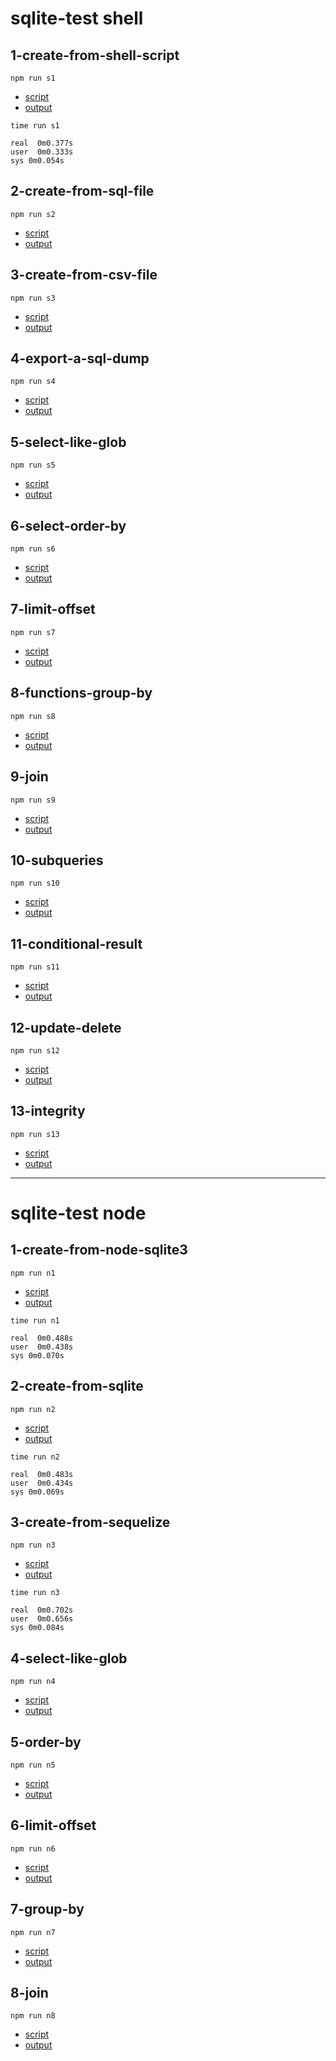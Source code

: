 # sqlite-test shell

## 1-create-from-shell-script

```
npm run s1
```

* [script](./shell/01-create-from-shell-script.sh)
* [output](./shell/01-create-from-shell-script.md)

```
time run s1

real  0m0.377s
user  0m0.333s
sys 0m0.054s
```

## 2-create-from-sql-file

```
npm run s2
```

* [script](./shell/02-create-from-sql-file.sh)
* [output](./shell/02-create-from-sql-file.md)

## 3-create-from-csv-file

```
npm run s3
```

* [script](./shell/03-create-from-csv-file.sh)
* [output](./shell/03-create-from-csv-file.md)

## 4-export-a-sql-dump

```
npm run s4
```

* [script](./shell/04-export-a-sql-dump.sh)
* [output](./shell/04-export-a-sql-dump.md)

## 5-select-like-glob

```
npm run s5
```

* [script](./shell/05-select-like-glob.sh)
* [output](./shell/05-select-like-glob.md)

## 6-select-order-by

```
npm run s6
```

* [script](./shell/06-select-order-by.sh)
* [output](./shell/06-select-order-by.md)

## 7-limit-offset

```
npm run s7
```

* [script](./shell/07-limit-offset.sh)
* [output](./shell/07-limit-offset.md)

## 8-functions-group-by

```
npm run s8
```

* [script](./shell/08-functions-group-by.sh)
* [output](./shell/08-functions-group-by.md)

## 9-join

```
npm run s9
```

* [script](./shell/09-join.sh)
* [output](./shell/09-join.md)

## 10-subqueries

```
npm run s10
```

* [script](./shell/10-subqueries.sh)
* [output](./shell/10-subqueries.md)

## 11-conditional-result

```
npm run s11
```

* [script](./shell/11-conditional-result.sh)
* [output](./shell/11-conditional-result.md)

## 12-update-delete

```
npm run s12
```

* [script](./shell/12-update-delete.sh)
* [output](./shell/12-update-delete.md)

## 13-integrity

```
npm run s13
```

* [script](./shell/13-integrity.sh)
* [output](./shell/13-integrity.md)

---

# sqlite-test node

## 1-create-from-node-sqlite3

```
npm run n1
```

* [script](./node/01-create-from-node-sqlite3.js)
* [output](./node/01-create-from-node-sqlite3.md)

```
time run n1

real  0m0.488s
user  0m0.438s
sys 0m0.070s
```

## 2-create-from-sqlite

```
npm run n2
```

* [script](./node/02-create-from-sqlite.js)
* [output](./node/02-create-from-sqlite.md)

```
time run n2

real  0m0.483s
user  0m0.434s
sys 0m0.069s
```

## 3-create-from-sequelize

```
npm run n3
```

* [script](./node/03-create-from-sequelize.js)
* [output](./node/03-create-from-sequelize.md)

```
time run n3

real  0m0.702s
user  0m0.656s
sys 0m0.084s
```

## 4-select-like-glob

```
npm run n4
```

* [script](./node/04-select-like-glob.js)
* [output](./node/04-select-like-glob.md)

## 5-order-by

```
npm run n5
```

* [script](./node/05-order-by.js)
* [output](./node/05-order-by.md)

## 6-limit-offset

```
npm run n6
```

* [script](./node/06-limit-offset.js)
* [output](./node/06-limit-offset.md)

## 7-group-by

```
npm run n7
```

* [script](./node/07-group-by.js)
* [output](./node/07-group-by.md)

## 8-join

```
npm run n8
```

* [script](./node/08-join.js)
* [output](./node/08-join.md)
